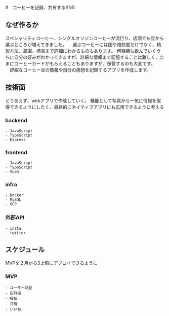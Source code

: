 #　コーヒーを記録、共有するSNS

## なぜ作るか

  スペシャリティコーヒー、シングルオリジンコーヒーが流行り、店頭でも豆から選ぶところが増えてきました。
　選ぶコーヒーには国や焙煎度だけでなく、精製方法、農園、標高まで詳細にわかるものもあります。
  何種類も飲んでいくうちに自分の好みがわかってきますが、詳細な情報まで記憶することは難しく、たまにコーヒーカードがもらえることもありますが、保管するのも大変です。
  　詳細なコーヒー豆の情報や自分の感想を記録するアプリを作成します。

## 技術面

  とりあえず、webアプリで作成していく。
  機能として写真から一気に情報を取得できるようにしたく、最終的にネイティブアプリにも応用できるように考える

### backend

    - JavaScript
    - TypeScript
    - Express

### frontend

    - JavaScript
    - TypeScript
    - Vue3

### infra

    - Docker
    - MySQL
    - GCP

### 外部API

    - insta
    - twitter

## スケジュール

  MVPを２月から3上旬にデプロイできるように

### MVP

    - ユーザー認証
    - 店詳細
    - 投稿
    - 共有
    - いいね
